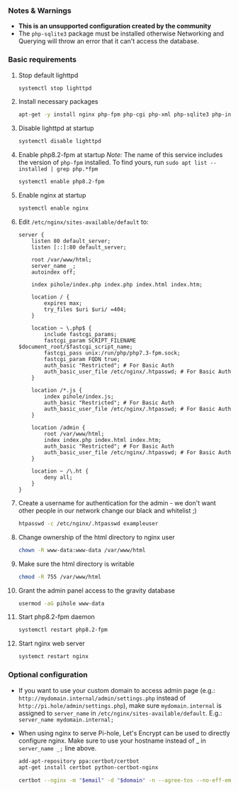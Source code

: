### Notes & Warnings

- **This is an unsupported configuration created by the community**
- The `php-sqlite3` package must be installed otherwise Networking and Querying will throw an error that it can't access the database.

### Basic requirements

1. Stop default lighttpd

    ```bash
    systemctl stop lighttpd
    ```

1. Install necessary packages

    ```bash
    apt-get -y install nginx php-fpm php-cgi php-xml php-sqlite3 php-intl apache2-utils
    ```

1. Disable lighttpd at startup

    ```bash
    systemctl disable lighttpd
    ```

1. Enable php8.2-fpm at startup
    *Note:* The name of this service includes the version of `php-fpm` installed. To find yours, run `sudo apt list --installed | grep php.*fpm`

    ```bash
    systemctl enable php8.2-fpm
    ```

1. Enable nginx at startup

    ```bash
    systemctl enable nginx
    ```

1. Edit `/etc/nginx/sites-available/default` to:

    ```nginx
    server {
        listen 80 default_server;
        listen [::]:80 default_server;

        root /var/www/html;
        server_name _;
        autoindex off;

        index pihole/index.php index.php index.html index.htm;

        location / {
            expires max;
            try_files $uri $uri/ =404;
        }

        location ~ \.php$ {
            include fastcgi_params;
            fastcgi_param SCRIPT_FILENAME $document_root/$fastcgi_script_name;
            fastcgi_pass unix:/run/php/php7.3-fpm.sock;
            fastcgi_param FQDN true;
            auth_basic "Restricted"; # For Basic Auth
            auth_basic_user_file /etc/nginx/.htpasswd; # For Basic Auth
        }

        location /*.js {
            index pihole/index.js;
            auth_basic "Restricted"; # For Basic Auth
            auth_basic_user_file /etc/nginx/.htpasswd; # For Basic Auth
        }

        location /admin {
            root /var/www/html;
            index index.php index.html index.htm;
            auth_basic "Restricted"; # For Basic Auth
            auth_basic_user_file /etc/nginx/.htpasswd; # For Basic Auth
        }

        location ~ /\.ht {
            deny all;
        }
    }
    ```

1. Create a username for authentication for the admin - we don't want other people in our network change our black and whitelist ;)

    ```bash
    htpasswd -c /etc/nginx/.htpasswd exampleuser
    ```

1. Change ownership of the html directory to nginx user

    ```bash
    chown -R www-data:www-data /var/www/html
    ```

1. Make sure the html directory is writable

    ```bash
    chmod -R 755 /var/www/html
    ```

1. Grant the admin panel access to the gravity database

    ```bash
    usermod -aG pihole www-data
    ```

1. Start php8.2-fpm daemon

    ```bash
    systemctl restart php8.2-fpm
    ```

1. Start nginx web server

    ```bash
    systemct restart nginx
    ```

### Optional configuration

- If you want to use your custom domain to access admin page (e.g.: `http://mydomain.internal/admin/settings.php` instead of `http://pi.hole/admin/settings.php`), make sure `mydomain.internal` is assigned to `server_name` in `/etc/nginx/sites-available/default`. E.g.: `server_name mydomain.internal;`

- When using nginx to serve Pi-hole, Let's Encrypt can be used to directly configure nginx. Make sure to use your hostname instead of _ in `server_name _;` line above.

    ```bash
    add-apt-repository ppa:certbot/certbot
    apt-get install certbot python-certbot-nginx

    certbot --nginx -m "$email" -d "$domain" -n --agree-tos --no-eff-email
    ```
